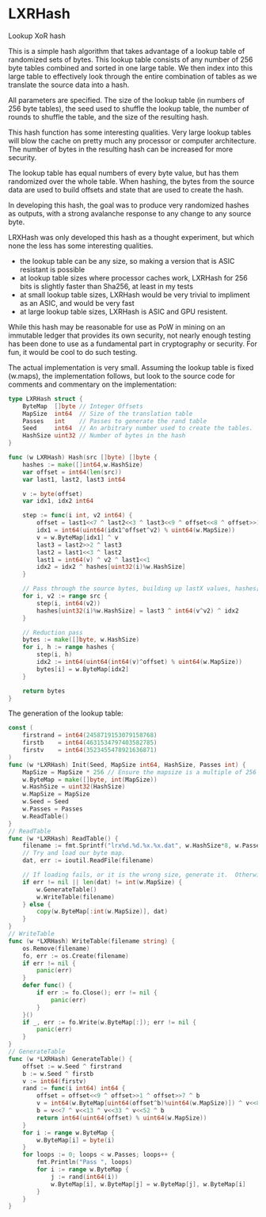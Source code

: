 # LXRHash
Lookup XoR hash

This is a simple hash algorithm that takes advantage of a lookup table of randomized sets of bytes.  This lookup table 
consists of any number of 256 byte tables combined and sorted in one large table.  We then index into this large 
table to effectively look through the entire combination of tables as we translate the source data into a hash.

All parameters are specified.  The size of the lookup table (in numbers of 256 byte tables), the seed used to shuffle
the lookup table, the number of rounds to shuffle the table, and the size of the resulting hash.

This hash function has some interesting qualities.  Very large lookup tables will blow the cache on pretty much any 
processor or computer architecture. The number of bytes in the resulting hash can be increased for more security.
  
The lookup 
table has equal numbers of every byte value, but has them randomized over the whole table.  When hashing, the bytes from 
the source data are used to build offsets and state that are used to create the hash.

In developing this hash, the goal was to produce very randomized hashes as outputs, with a strong avalanche response to 
any change to any source byte.

LRXHash was only developed this hash as a thought experiment, but which none the less has some interesting qualities.

* the lookup table can be any size, so making a version that is ASIC resistant is possible
* at lookup table sizes where processor caches work, LXRHash for 256 bits is slightly faster than Sha256, at least 
in my tests
* at small lookup table sizes, LXRHash would be very trivial to impliment as an ASIC, and would be very fast
* at large lookup table sizes, LXRHash is ASIC and GPU resistent.

While this hash may be reasonable for use as PoW in mining on an immutable ledger that provides its own security, 
not nearly enough testing has been done to use as a fundamental part in cryptography or security.  For fun, it 
would be cool to do such testing.

The actual implementation is very small.  Assuming the lookup table is fixed (w.maps), the implementation follows, 
but look to the source code for comments and commentary on the implementation:
```go
type LXRHash struct {
	ByteMap  []byte // Integer Offsets
	MapSize  int64  // Size of the translation table
	Passes   int    // Passes to generate the rand table
	Seed     int64  // An arbitrary number used to create the tables.
	HashSize uint32 // Number of bytes in the hash
}

func (w LXRHash) Hash(src []byte) []byte {
	hashes := make([]int64,w.HashSize)
	var offset = int64(len(src))
	var last1, last2, last3 int64

	v := byte(offset)
	var idx1, idx2 int64

	step := func(i int, v2 int64) {
		offset = last1<<7 ^ last2<<3 ^ last3<<9 ^ offset<<8 ^ offset>>1 ^ idx2 ^ int64(v)
		idx1 = int64(uint64(idx1^offset^v2) % uint64(w.MapSize))
		v = w.ByteMap[idx1] ^ v
		last3 = last2>>2 ^ last3
		last2 = last1<<3 ^ last2
		last1 = int64(v) ^ v2 ^ last1<<1
		idx2 = idx2 ^ hashes[uint32(i)%w.HashSize]
	}

	// Pass through the source bytes, building up lastX values, hashes[], and offset
	for i, v2 := range src {
		step(i, int64(v2))
		hashes[uint32(i)%w.HashSize] = last3 ^ int64(v^v2) ^ idx2
	}

	// Reduction pass
	bytes := make([]byte, w.HashSize)
	for i, h := range hashes {
		step(i, h)
		idx2 := int64(uint64(int64(v)^offset) % uint64(w.MapSize))
		bytes[i] = w.ByteMap[idx2]
	}

	return bytes
}

```

The generation of the lookup table:
```go
const (
	firstrand = int64(2458719153079158768)
	firstb    = int64(4631534797403582785)
	firstv    = int64(3523455478921636871)
)
func (w *LXRHash) Init(Seed, MapSize int64, HashSize, Passes int) {
	MapSize = MapSize * 256 // Ensure the mapsize is a multiple of 256
	w.ByteMap = make([]byte, int(MapSize))
	w.HashSize = uint32(HashSize)
	w.MapSize = MapSize
	w.Seed = Seed
	w.Passes = Passes
	w.ReadTable()
}
// ReadTable
func (w *LXRHash) ReadTable() {
	filename := fmt.Sprintf("lrx%d.%d.%x.%x.dat", w.HashSize*8, w.Passes, w.Seed, w.MapSize)
	// Try and load our byte map.
	dat, err := ioutil.ReadFile(filename)

	// If loading fails, or it is the wrong size, generate it.  Otherwise just use it.
	if err != nil || len(dat) != int(w.MapSize) {
		w.GenerateTable()
		w.WriteTable(filename)
	} else {
		copy(w.ByteMap[:int(w.MapSize)], dat)
	}
}
// WriteTable
func (w *LXRHash) WriteTable(filename string) {
	os.Remove(filename)
	fo, err := os.Create(filename)
	if err != nil {
		panic(err)
	}
	defer func() {
		if err := fo.Close(); err != nil {
			panic(err)
		}
	}()
	if _, err := fo.Write(w.ByteMap[:]); err != nil {
		panic(err)
	}
}
// GenerateTable
func (w *LXRHash) GenerateTable() {
	offset := w.Seed ^ firstrand
	b := w.Seed ^ firstb
	v := int64(firstv)
	rand := func(i int64) int64 {
		offset = offset<<9 ^ offset>>1 ^ offset>>7 ^ b
		v = int64(w.ByteMap[uint64(offset^b)%uint64(w.MapSize)]) ^ v<<8 ^ v>>1
		b = v<<7 ^ v<<13 ^ v<<33 ^ v<<52 ^ b
		return int64(uint64(offset) % uint64(w.MapSize))
	}
	for i := range w.ByteMap {
		w.ByteMap[i] = byte(i)
	}
	for loops := 0; loops < w.Passes; loops++ {
		fmt.Println("Pass ", loops)
		for i := range w.ByteMap {
			j := rand(int64(i))
			w.ByteMap[i], w.ByteMap[j] = w.ByteMap[j], w.ByteMap[i]
		}
	}
}
```
